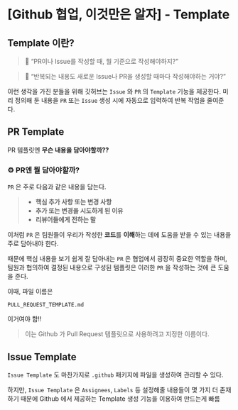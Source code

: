[Github 협업, 이것만은 알자] - Template
===

## Template 이란?

> 🤔 “PR이나 Issue를 작성할 때, 뭘 기준으로 작성해야하지?”

> 🤔 “반복되는 내용도 새로운 Issue나 PR을 생성할 때마다 작성해야하는 거야?”
 
이런 생각을 가진 분들을 위해 깃허브는 `Issue` 와 `PR` 의 `Template` 기능을 제공한다. 미리 정의해 둔 내용을 `PR` 또는 `Issue` 생성 시에 자동으로 입력하여 반복 작업을 줄여준다.

## PR Template
PR 템플릿엔 **무슨 내용을 담아야할까??**

### ⚙️ PR엔 뭘 담아야할까?
`PR` 은 주로 다음과 같은 내용을 담는다.

> - **핵심 추가 사항 또는 변경 사항**
> - **추가 또는 변경을 시도하게 된 이유**
> - **리뷰어들에게 전하는 말**

이처럼 `PR` 은 팀원들이 우리가 작성한 **코드**를 **이해**하는 데에 도움을 받을 수 있는 내용을 주로 담아내야 한다.

때문에 핵심 내용을 보기 쉽게 잘 담아내는 `PR` 은 협업에서 굉장히 중요한 역할을 하며, 팀원과 협의하여 결정된 내용으로 구성된 템플릿은 이러한 `PR` 을 작성하는 것에 큰 도움을 준다.

이때, 파일 이름은 
```
PULL_REQUEST_TEMPLATE.md
```
이거여야 함!!
> 이는 Github 가 Pull Request 템플릿으로 사용하려고 지정한 이름이다.

## Issue Template
`Issue Template` 도 마찬가지로 `.github` 패키지에 파일을 생성하여 관리할 수 있다.

하지만, `Issue Template` 은 `Assignees`, `Labels` 등 설정해줄 내용들이 몇 가지 더 존재하기 때문에 Github  에서 제공하는 Template 생성 기능을 이용하여 만드는게 빠름


